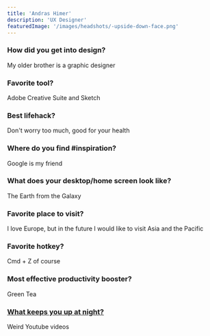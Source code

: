 ```yaml
---
title: 'Andras Himer'
description: 'UX Designer'
featuredImage: '/images/headshots/-upside-down-face.png'
---
```


### How did you get into design?

My older brother is a graphic designer

### Favorite tool?

Adobe Creative Suite and Sketch

### Best lifehack?

Don't worry too much, good for your health

### Where do you find #inspiration?

Google is my friend

### What does your desktop/home screen look like?

The Earth from the Galaxy

### Favorite place to visit?

I love Europe, but in the future I would like to visit Asia and the Pacific

### Favorite hotkey?

Cmd + Z of course

### Most effective productivity booster?

Green Tea

### [What keeps you up at night?](http://whatkeepsyouupatnight.io)

Weird Youtube videos

